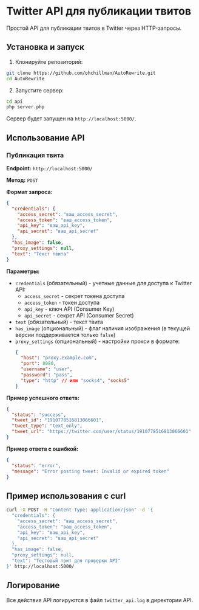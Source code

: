 # Twitter API для публикации твитов

Простой API для публикации твитов в Twitter через HTTP-запросы.

## Установка и запуск

1. Клонируйте репозиторий:
```bash
git clone https://github.com/ohchillman/AutoRewrite.git
cd AutoRewrite
```

2. Запустите сервер:
```bash
cd api
php server.php
```

Сервер будет запущен на `http://localhost:5000/`.

## Использование API

### Публикация твита

**Endpoint:** `http://localhost:5000/`

**Метод:** `POST`

**Формат запроса:**
```json
{
  "credentials": {
    "access_secret": "ваш_access_secret",
    "access_token": "ваш_access_token",
    "api_key": "ваш_api_key",
    "api_secret": "ваш_api_secret"
  },
  "has_image": false,
  "proxy_settings": null,
  "text": "Текст твита"
}
```

**Параметры:**
- `credentials` (обязательный) - учетные данные для доступа к Twitter API:
  - `access_secret` - секрет токена доступа
  - `access_token` - токен доступа
  - `api_key` - ключ API (Consumer Key)
  - `api_secret` - секрет API (Consumer Secret)
- `text` (обязательный) - текст твита
- `has_image` (опциональный) - флаг наличия изображения (в текущей версии поддерживается только `false`)
- `proxy_settings` (опциональный) - настройки прокси в формате:
  ```json
  {
    "host": "proxy.example.com",
    "port": 8080,
    "username": "user",
    "password": "pass",
    "type": "http" // или "socks4", "socks5"
  }
  ```

**Пример успешного ответа:**
```json
{
  "status": "success",
  "tweet_id": "1910778516813066601",
  "tweet_type": "text_only",
  "tweet_url": "https://twitter.com/user/status/1910778516813066601"
}
```

**Пример ответа с ошибкой:**
```json
{
  "status": "error",
  "message": "Error posting tweet: Invalid or expired token"
}
```

## Пример использования с curl

```bash
curl -X POST -H "Content-Type: application/json" -d '{
  "credentials": {
    "access_secret": "ваш_access_secret",
    "access_token": "ваш_access_token",
    "api_key": "ваш_api_key",
    "api_secret": "ваш_api_secret"
  },
  "has_image": false,
  "proxy_settings": null,
  "text": "Тестовый твит для проверки API"
}' http://localhost:5000/
```

## Логирование

Все действия API логируются в файл `twitter_api.log` в директории API.
